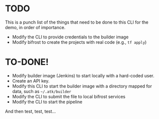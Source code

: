 # TODO

This is a punch list of the things that need to be done to this CLI for the
demo, in order of importance.

* Modify the CLI to provide credentials to the builder image
* Modify bifrost to create the projects with real code (e.g., `tf apply`)

# TO-DONE!

* Modify builder image (Jenkins) to start locally with a hard-coded user.
* Create an API key.
* Modify this CLI to start the builder image with a directory mapped for data,
  such as `~/.atk/builder`
* Modify the CLI to submit the file to local bifrost services
* Modify the CLI to start the pipeline

And then test, test, test...

